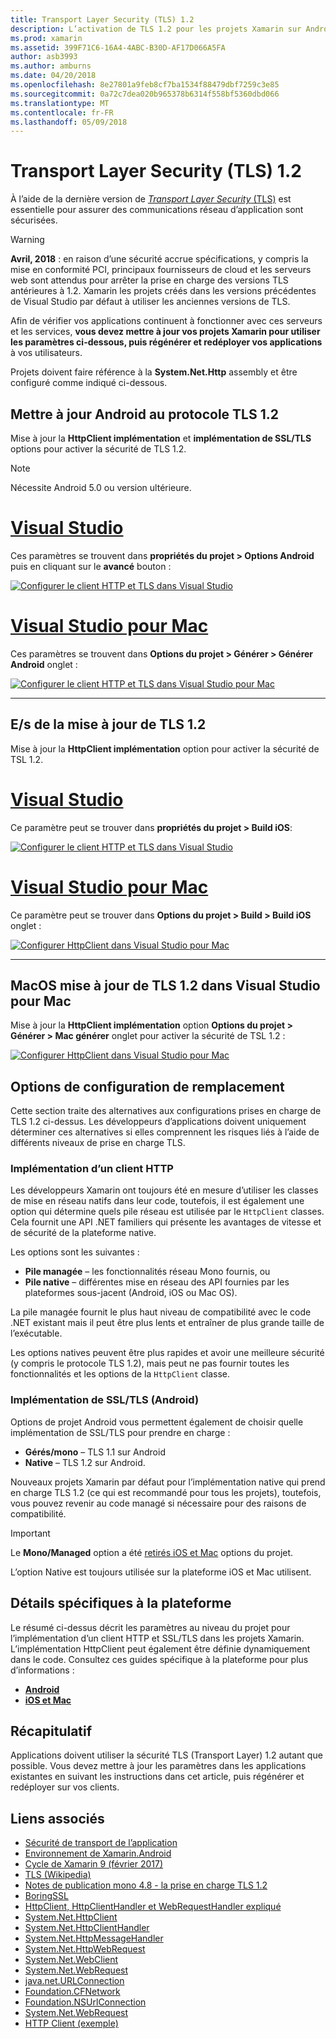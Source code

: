 ```yaml
---
title: Transport Layer Security (TLS) 1.2
description: L’activation de TLS 1.2 pour les projets Xamarin sur Android, iOS et Mac
ms.prod: xamarin
ms.assetid: 399F71C6-16A4-4ABC-B30D-AF17D066A5FA
author: asb3993
ms.author: amburns
ms.date: 04/20/2018
ms.openlocfilehash: 8e27801a9feb8cf7ba1534f88479dbf7259c3e85
ms.sourcegitcommit: 0a72c7dea020b965378b6314f558bf5360dbd066
ms.translationtype: MT
ms.contentlocale: fr-FR
ms.lasthandoff: 05/09/2018
---
```

# <a name="transport-layer-security-tls-12"></a>Transport Layer Security (TLS) 1.2

À l’aide de la dernière version de [ _Transport Layer Security_ (TLS)](https://en.wikipedia.org/wiki/Transport_Layer_Security) est essentielle pour assurer des communications réseau d’application sont sécurisées.

> [!WARNING]
> **Avril, 2018** : en raison d’une sécurité accrue spécifications, y compris la mise en conformité PCI, principaux fournisseurs de cloud et les serveurs web sont attendus pour arrêter la prise en charge des versions TLS antérieures à 1.2.  Xamarin les projets créés dans les versions précédentes de Visual Studio par défaut à utiliser les anciennes versions de TLS.
>
> Afin de vérifier vos applications continuent à fonctionner avec ces serveurs et les services, **vous devez mettre à jour vos projets Xamarin pour utiliser les paramètres ci-dessous, puis régénérer et redéployer vos applications** à vos utilisateurs.

Projets doivent faire référence à la **System.Net.Http** assembly et être configuré comme indiqué ci-dessous.

## <a name="update-android-to-tls-12"></a>Mettre à jour Android au protocole TLS 1.2

Mise à jour la **HttpClient implémentation** et **implémentation de SSL/TLS** options pour activer la sécurité de TLS 1.2.

> [!NOTE]
> Nécessite Android 5.0 ou version ultérieure.

# <a name="visual-studiotabwindows"></a>[Visual Studio](#tab/windows)

Ces paramètres se trouvent dans **propriétés du projet > Options Android** puis en cliquant sur le **avancé** bouton :

[![Configurer le client HTTP et TLS dans Visual Studio](transport-layer-security-images/android-win-sml.png)](transport-layer-security-images/android-win.png#lightbox)

# <a name="visual-studio-for-mactabmacos"></a>[Visual Studio pour Mac](#tab/macos)

Ces paramètres se trouvent dans **Options du projet > Générer > Générer Android** onglet :

[![Configurer le client HTTP et TLS dans Visual Studio pour Mac](transport-layer-security-images/android-mac-sml.png)](transport-layer-security-images/android-mac.png#lightbox)

-----

## <a name="update-ios-to-tls-12"></a>E/s de la mise à jour de TLS 1.2

Mise à jour la **HttpClient implémentation** option pour activer la sécurité de TSL 1.2.

# <a name="visual-studiotabwindows"></a>[Visual Studio](#tab/windows)

Ce paramètre peut se trouver dans **propriétés du projet > Build iOS**:

[![Configurer le client HTTP et TLS dans Visual Studio](transport-layer-security-images/ios-win-sml.png)](transport-layer-security-images/ios-win.png#lightbox)

# <a name="visual-studio-for-mactabmacos"></a>[Visual Studio pour Mac](#tab/macos)

Ce paramètre peut se trouver dans **Options du projet > Build > Build iOS** onglet :

[![Configurer HttpClient dans Visual Studio pour Mac](transport-layer-security-images/ios-mac-sml.png)](transport-layer-security-images/ios-mac.png#lightbox)

-----

## <a name="update-macos-to-tls-12-in-visual-studio-for-mac"></a>MacOS mise à jour de TLS 1.2 dans Visual Studio pour Mac

Mise à jour la **HttpClient implémentation** option **Options du projet > Générer > Mac générer** onglet pour activer la sécurité de TSL 1.2 :

[![Configurer HttpClient dans Visual Studio pour Mac](transport-layer-security-images/macos-mac-sml.png)](transport-layer-security-images/macos-mac.png#lightbox)

## <a name="alternative-configuration-options"></a>Options de configuration de remplacement

Cette section traite des alternatives aux configurations prises en charge de TLS 1.2 ci-dessus.
Les développeurs d’applications doivent uniquement déterminer ces alternatives si elles comprennent les risques liés à l’aide de différents niveaux de prise en charge TLS.

### <a name="httpclient-implementation"></a>Implémentation d’un client HTTP

Les développeurs Xamarin ont toujours été en mesure d’utiliser les classes de mise en réseau natifs dans leur code, toutefois, il est également une option qui détermine quels pile réseau est utilisée par le `HttpClient` classes. Cela fournit une API .NET familiers qui présente les avantages de vitesse et de sécurité de la plateforme native.

Les options sont les suivantes :

- **Pile managée** – les fonctionnalités réseau Mono fournis, ou
- **Pile native** – différentes mise en réseau des API fournies par les plateformes sous-jacent (Android, iOS ou Mac OS).

La pile managée fournit le plus haut niveau de compatibilité avec le code .NET existant mais il peut être plus lents et entraîner de plus grande taille de l’exécutable.

Les options natives peuvent être plus rapides et avoir une meilleure sécurité (y compris le protocole TLS 1.2), mais peut ne pas fournir toutes les fonctionnalités et les options de la `HttpClient` classe.

### <a name="ssltls-implementation-android"></a>Implémentation de SSL/TLS (Android)

Options de projet Android vous permettent également de choisir quelle implémentation de SSL/TLS pour prendre en charge :

- **Gérés/mono** – TLS 1.1 sur Android
- **Native** – TLS 1.2 sur Android.

Nouveaux projets Xamarin par défaut pour l’implémentation native qui prend en charge TLS 1.2 (ce qui est recommandé pour tous les projets), toutefois, vous pouvez revenir au code managé si nécessaire pour des raisons de compatibilité.

> [!IMPORTANT]
> Le **Mono/Managed** option a été [retirés iOS et Mac](https://developer.xamarin.com/releases/ios/xamarin.ios_10/xamarin.ios_10.8/) options du projet.
>
> L’option Native est toujours utilisée sur la plateforme iOS et Mac utilisent.

## <a name="platform-specific-details"></a>Détails spécifiques à la plateforme

Le résumé ci-dessus décrit les paramètres au niveau du projet pour l’implémentation d’un client HTTP et SSL/TLS dans les projets Xamarin. L’implémentation HttpClient peut également être définie dynamiquement dans le code. Consultez ces guides spécifique à la plateforme pour plus d’informations :

- [**Android**](~/android/app-fundamentals/http-stack.md)
- [**iOS et Mac**](~/cross-platform/macios/http-stack.md)


## <a name="summary"></a>Récapitulatif

Applications doivent utiliser la sécurité TLS (Transport Layer) 1.2 autant que possible.
Vous devez mettre à jour les paramètres dans les applications existantes en suivant les instructions dans cet article, puis régénérer et redéployer sur vos clients.

## <a name="related-links"></a>Liens associés

- [Sécurité de transport de l’application](~/ios/app-fundamentals/ats.md)
- [Environnement de Xamarin.Android](~/android/deploy-test/environment.md)
- [Cycle de Xamarin 9 (février 2017)](https://releases.xamarin.com/stable-release-cycle-9/)
- [TLS (Wikipedia)](https://en.wikipedia.org/wiki/Transport_Layer_Security)
- [Notes de publication mono 4.8 - la prise en charge TLS 1.2](http://www.mono-project.com/docs/about-mono/releases/4.8.0/#tls-12-support)
- [BoringSSL](https://boringssl.googlesource.com/boringssl/)
- [HttpClient, HttpClientHandler et WebRequestHandler expliqué](https://blogs.msdn.microsoft.com/henrikn/2012/08/07/httpclient-httpclienthandler-and-webrequesthandler-explained/)
- [System.Net.HttpClient](https://msdn.microsoft.com/library/system.net.http.httpclient(v=vs.118).aspx)
- [System.Net.HttpClientHandler](https://msdn.microsoft.com/library/system.net.http.httpclienthandler(v=vs.118).aspx)
- [System.Net.HttpMessageHandler](https://msdn.microsoft.com/library/system.net.http.httpmessagehandler(v=vs.118).aspx)
- [System.Net.HttpWebRequest](https://msdn.microsoft.com/library/system.net.httpwebrequest(v=vs.110).aspx)
- [System.Net.WebClient](https://msdn.microsoft.com/library/system.net.webclient(v=vs.110).aspx)
- [System.Net.WebRequest](https://msdn.microsoft.com/library/system.net.webrequest(v=vs.110).aspx)
- [java.net.URLConnection](http://developer.android.com/reference/java/net/URLConnection.html)
- [Foundation.CFNetwork](https://developer.xamarin.com/api/type/CoreFoundation.CFNetwork/)
- [Foundation.NSUrlConnection](https://developer.xamarin.com/api/type/Foundation.NSUrlConnection/)
- [System.Net.WebRequest](https://msdn.microsoft.com/library/system.net.webrequest(v=vs.110).aspx)
- [HTTP Client (exemple)](https://developer.xamarin.com/samples/monotouch/HttpClient/)
